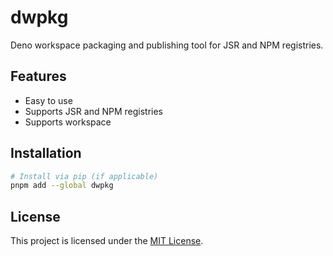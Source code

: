 # dwpkg

Deno workspace packaging and publishing tool for JSR and NPM registries.

## Features

- Easy to use
- Supports JSR and NPM registries
- Supports workspace

## Installation

```bash
# Install via pip (if applicable)
pnpm add --global dwpkg
```

## License

This project is licensed under the [MIT License](LICENSE).
